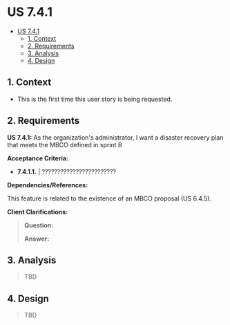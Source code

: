 # US 7.4.1

<!-- TOC -->
* [US 7.4.1](#us-741)
  * [1. Context](#1-context)
  * [2. Requirements](#2-requirements)
  * [3. Analysis](#3-analysis)
  * [4. Design](#4-design)
<!-- TOC -->


## 1. Context

* This is the first time this user story is being requested.

## 2. Requirements

**US 7.4.1:** As the organization's administrator, I want a disaster recovery plan that meets the MBCO defined in sprint B

**Acceptance Criteria:**

- **7.4.1.1.** | ????????????????????????

**Dependencies/References:**

This feature is related to the existence of an MBCO proposal (US 6.4.5).

**Client Clarifications:**

> **Question:** 
>
> **Answer:** 


## 3. Analysis

> TBD


## 4. Design

> TBD
